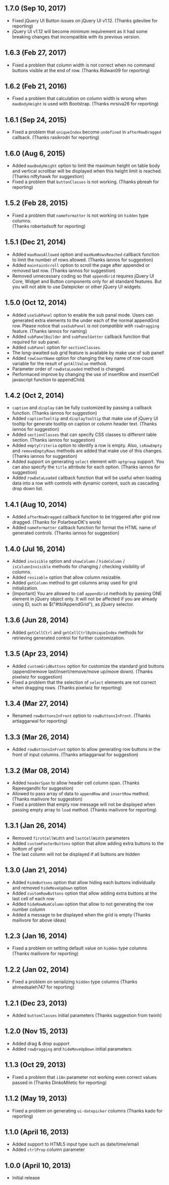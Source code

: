 ## 1.7.0 (Sep 10, 2017)
- Fixed jQuery UI Button issues on jQuery UI v1.12.
  (Thanks gdevilee for reporting)
- jQuery UI v1.12 will become minimum requirement as it had some breaking changes that incompatible with its previous version.

## 1.6.3 (Feb 27, 2017)
- Fixed a problem that column width is not correct when no command buttons visible at the end of row.
  (Thanks Ridwan09 for reporting)

## 1.6.2 (Feb 21, 2016)
- Fixed a problem that calculation on column width is wrong when `maxBodyHeight` is used with Bootstrap.
  (Thanks mrsiva26 for reporting)

## 1.6.1 (Sep 24, 2015)
- Fixed a problem that `uniqueIndex` become `undefined` in `afterRowDragged` callback.
  (Thanks rasikrodri for reporting)

## 1.6.0 (Aug 6, 2015)
- Added `maxBodyHeight` option to limit the maximum height on table body and vertical scrollbar will be displayed when this height limit is reached.
  (Thanks niftyhawk for suggestion)
- Fixed a problem that `buttonClasses` is not working.
  (Thanks pbreah for reporting)

## 1.5.2 (Feb 28, 2015)
- Fixed a problem that `nameFormatter` is not working on `hidden` type columns.<br />
  (Thanks robertadsoft for reporting)

## 1.5.1 (Dec 21, 2014)

- Added `maxRowsAllowed` option and `maxNumRowsReached` callback function to limit the number of rows allowed.
  (Thanks iannos for suggestion)
- Added `maintainScroll` option to scroll the page after appended or removed last row.
  (Thanks iannos for suggestion)
- Removed unnecessary coding so that `appendGrid` requires jQuery UI Core, Widget and Button components only for all standard features. But you will not able to use Datepicker or other jQuery UI widgets.

## 1.5.0 (Oct 12, 2014)

- Added `useSubPanel` option to enable the sub panal mode. Users can generated extra elements to the under each of the normal appendGrid row. Please notice that `useSubPanel` *is not compatible with* `rowDragging` feature.
  (Thanks iannos for naming)
- Added `subPanelBuilder` and `subPanelGetter` callback function that required for sub panel.
- Added `subPanel` option for `sectionClasses`.
- The long-awaited sub grid feature is available by make use of sub panel!
- Added `rowCountName` option for changing the key name of row count variable for the result of `getAllValue` method.
- Parameter order of `rowDataLoaded` method is changed.
- Performaced improve by changing the use of insertRow and insertCell javascript function to appendChild.

## 1.4.2 (Oct 2, 2014)

- `caption` and `display` can be fully customized by passing a callback function.
  (Thanks iannos for suggestion)
- Added `captionTooltip` and `displayTooltip` that make use of jQuery UI tooltip for generate tooltip on caption or column header text.
  (Thanks iannos for suggestion)
- Added `sectionClasses` that can specify CSS classes to different table section.
  (Thanks iannos for suggestion)
- Added `emptyCriteria` option to identify a row is empty. Also, `isRowEmpty` and `removeEmptyRows` methods are added that make use of this changes.
  (Thanks iannos for suggestion)
- Added support on generating `select` element with `optgroup` support. You can also specify the `title` attribute for each option.
  (Thanks iannos for suggestion)
- Added `rowDataLoaded` callback function that will be useful when loading data into a row with controls with dynamic content, such as cascading drop down list.

## 1.4.1 (Aug 10, 2014)

- Added `afterRowDragged` callback function to be triggered after grid row dragged.
  (Thanks for PolarbearDK's work)
- Added `nameFormatter` callback function for format the HTML name of generated controls.
  (Thanks iannos for suggestion)

## 1.4.0 (Jul 16, 2014)

- Added `invisible` option and `showColumn` / `hideColumn` / `isColumnInvisible` methods for changing / checking visibility of columns.
- Added `resizable` option that allow column resizable.
- Added `getColumn` method to get columns array used for grid initialization.
- [Important] You are allowed to call `appendGrid` methods by passing ONE element in jQuery object only. It will not be affected if you are already using ID, such as $("#tblAppendGrid"), as jQuery selector.

## 1.3.6 (Jun 28, 2014)

- Added `getCellCtrl` and `getCellCtrlByUniqueIndex` methods for retrieving generated control for further customization.

## 1.3.5 (Apr 23, 2014)

- Added `customGridButtons` option for customize the standard grid buttons (append/remove last/insert/remove/move up/move down).
  (Thanks pixelwiz for suggestion)
- Fixed a problem that the selection of `select` elements are not correct when dragging rows.
  (Thanks pixelwiz for reporting)

## 1.3.4 (Mar 27, 2014)

- Renamed `rowBottonsInFront` option to `rowButtonsInFront`.
  (Thanks artiaggarwal for reporting)

## 1.3.3 (Mar 26, 2014)

- Added `rowBottonsInFront` option to allow generating row buttons in the front of input columns.
  (Thanks artiaggarwal for suggestion)

## 1.3.2 (Mar 08, 2014)

- Added `headerSpan` to allow header cell column span.
  (Thanks Rajeevgandhi for suggestion)
- Allowed to pass array of data to `appendRow` and `insertRow` method.
  (Thanks mailivore for suggestion)
- Fixed a problem that empty row message will not be displayed when passing empty array to `load` method.
  (Thanks mailivore for reporting)

## 1.3.1 (Jan 26, 2014)

- Removed `firstCellWidth` and `lastCellWidth` parameters
- Added `customFooterButtons` option that allow adding extra buttons to the bottom of grid
- The last column will not be displayed if all buttons are hidden

## 1.3.0 (Jan 21, 2014)

- Added `hideButtons` option that allow hiding each buttons individually and removed `hideMoveUpDown` option
- Added `customRowButtons` option that allow adding extra buttons at the last cell of each row
- Added `hideRowNumColumn` option that allow to not generating the row number column
- Added a message to be displayed when the grid is empty 
  (Thanks mailivore for above ideas)

## 1.2.3 (Jan 16, 2014)

- Fixed a problem on setting default value on `hidden` type columns (Thanks mailivore for reporting)

## 1.2.2 (Jan 02, 2014)

- Fixed a problem on serializing `hidden` type columns (Thanks ahmedsaleh747 for reporting)

## 1.2.1 (Dec 23, 2013)

- Added `buttonClasses` initial parameters (Thanks suggestion from twinh)

## 1.2.0 (Nov 15, 2013)

- Added drag & drop support
- Added `rowDragging` and `hideMoveUpDown` initial parameters

## 1.1.3 (Oct 29, 2013)

- Fixed a problem that `i18n` parameter not working even correct values passed in (Thanks DinkoMiletic for reporting)

## 1.1.2 (May 19, 2013)

- Fixed a problem on generating `ui-datepicker` columns (Thanks kado for reporting)

## 1.1.0 (April 16, 2013)

- Added support to HTML5 input type such as date/time/email
- Added `ctrlProp` column parameter

## 1.0.0 (April 10, 2013)

- Initial release